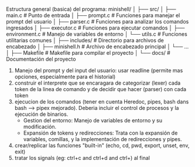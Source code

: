 Estructura general (basica) del programa:
minishell/
│
├── src/
│   ├── main.c       # Punto de entrada
│   ├── prompt.c     # Funciones para manejar el prompt del usuario
│   ├── parser.c     # Funciones para analizar los comandos ingresados
│   ├── executor.c   # Funciones para ejecutar comandos
│   ├── environment.c # Manejo de variables de entorno
│   └── utils.c      # Funciones utilitarias comunes
│
├── includes/        # Directorio para archivos de encabezado
│   ├── minishell.h  # Archivo de encabezado principal
│   └── ...
│
├── Makefile         # Makefile para compilar el proyecto
│
└── docs/            # Documentación del proyecto


1. Manejo del prompt y del input del usuario: usar readline (permite mas opciones, especialmente para el historial)
2. construir el interprete que se encaragara de categorizar (lexer) cada token de la linea de comando y de decidir que hacer (parser) con cada token
3. ejecucion de los comandos (tener en cuenta Heredoc, pipes, bash dans bash --> pipex mejorado). Deberia incluir el control de procesos y la ejecución de binarios.
    - Gestion del entorno: Manejo de variables de entorno y su modificación.
    - Expansión de tokens y redirecciones: Trata con la expansión de variables, comillas, y la implementación de redirecciones y pipes.
4. crear/replicar las funciones "built-in" (echo, cd, pwd, export, unset, env, exit)
5. tratar los signals (eg: ctrl+c and ctrl+d and ctrl+\) al final
